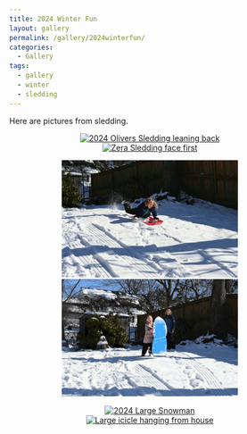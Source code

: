 ```yaml
---
title: 2024 Winter Fun
layout: gallery
permalink: /gallery/2024winterfun/
categories:
  - Gallery
tags:
  - gallery
  - winter
  - sledding
---
```

Here are pictures from sledding.

<figure class="half" style="text-align: center; align-items: center">
	<a href="/assets/gal/2024 Oliver Sledding leaning back.JPG"><img src="/assets/gal/2024 Oliver Sledding leaning back.JPG" alt="2024 Olivers Sledding leaning back" style='max-height:15em; width:auto'></a>
  <a href="/assets/gal/2024 Zera Sledding face first.JPG"><img src="/assets/gal/2024 Zera Sledding face first.JPG" alt="Zera Sledding face first" style='max-height:15em; width:auto'></a>

<figure class="half" style="text-align: center; align-items: center">
	<a href="/assets/gal/2024 Oliver sledding GIF2.gif"><img src="/assets/gal/2024 Oliver sledding GIF2.gif" alt="2024 Olivers Sledding GIF" style='max-height:15em; width:auto'></a>
  <a href="/assets/gal/2024 Zera sledding GIF2.gif"><img src="/assets/gal/2024 Zera sledding GIF2.gif" alt="Zera Sledding GIF" style='max-height:15em; width:auto'></a>

<figure class="half" style="text-align: center; align-items: center">
	<a href="/assets/gal/2024 Large Snowman.JPG"><img src="/assets/gal/2024 Large Snowman.JPG" alt="2024 Large Snowman" style='max-height:15em; width:auto'></a>
  <a href="/assets/gal/2024 Large Icicle hanging from house.JPG"><img src="/assets/gal/2024 Large Icicle hanging from house.JPG" alt="Large icicle hanging from house" style='max-height:15em; width:auto'></a>


<!-- <figure class="third" style="text-align: center; align-items: center" >
  <a href="/assets/img/20240113_rats5.JPG"><img src="/assets/img/20240113_rats5.JPG" alt="test1" style='max-height:15em; width:auto'></a>
  <a href="/assets/img/20240113_rats5.JPG"><img src="/assets/img/20240113_rats5.JPG" alt="test1" style='max-height:15em; width:auto'></a>
  <a href="/assets/splash/seattleskyline.JPG"><img src="/assets/splash/seattleskyline.JPG" alt="test1" style='max-height:15em; width:auto'></a>
</figure> -->